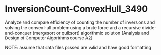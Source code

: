# InversionCount-ConvexHull_3490

Analyze and compare efficiency of counting the number of inversions and solving the convex hull problem using a brute force and a recursive divide-and-conquer (mergesort or quiksort) algorithmic solution (Analysis and Design of Computer Algorithms course A2)

NOTE: assume that data files passed are valid and have good formatting